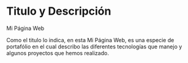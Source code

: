 # Titulo y Descripción

Mi Página Web

Como el titulo lo indica, en esta Mi Página Web, es una especie de portafólio en el cual describo las diferentes tecnologías que manejo y algunos proyectos que hemos realizado.
